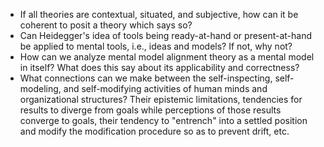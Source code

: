 * If all theories are contextual, situated, and subjective, how can it be coherent to posit a theory which says so?
* Can Heidegger's idea of tools being ready-at-hand or present-at-hand be applied to mental tools, i.e., ideas and models? If not, why not?
* How can we analyze mental model alignment theory as a mental model in itself? What does this say about its applicability and correctness?
* What connections can we make between the self-inspecting, self-modeling, and self-modifying activities of human minds and organizational structures? Their epistemic limitations, tendencies for results to diverge from goals while perceptions of those results converge to goals, their tendency to "entrench" into a settled position and modify the modification procedure so as to prevent drift, etc.
